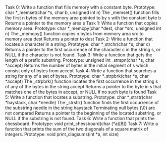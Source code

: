 Task 0: Write a function that fills memory with a constant byte.
	Prototype: char *_memset(char *s, char b, unsigned int n)
	The _memset() function fills the first n bytes of the memory area pointed to by s with the constant byte b
	Returns a pointer to the memory area s
Task 1: Write a function that copies memory area.
	Prototype: char *_memcpy(char *dest, char *src, unsigned int n)
	The _memcpy() function copies n bytes from memory area src to memory area dest
	Returns a pointer to dest
Task 2: Write a function that locates a character in a string.
	Prototype: char *_strchr(char *s, char c)
	Returns a pointer to the first occurrence of the character c in the string s, or NULL if the character is not found.
Task 3: Write a function that gets the length of a prefix substring.
	Prototype: unsigned int _strspn(char *s, char *accept)
	Returns the number of bytes in the initial segment of s which consist only of bytes from accept
Task 4: Write a function that searches a string for any of a set of bytes.
	Prototype: char *_strpbrk(char *s, char *accept)
	The _strpbrk() function locates the first occurrence in the string s of any of the bytes in the string accept
	Returns a pointer to the byte in s that matches one of the bytes in accept, or NULL if no such byte is found
Task 5: Write a function that locates a substring.
	Prototype: char *_strstr(char *haystack, char *needle)
	The _strstr() function finds the first occurrence of the substring needle in the string haystack.Terminating null bytes (\0) are not compared
	Returns a pointer to the beginning of the located substring, or NULL if the substring is not found.
Task 6: Write a function that prints the chessboard.
	Prototype: void print_chessboard(char (*a)[8])
Task 7: Write a function that prints the sum of the two diagonals of a square matrix of integers.
	Prototype: void print_diagsums(int *a, int size)
